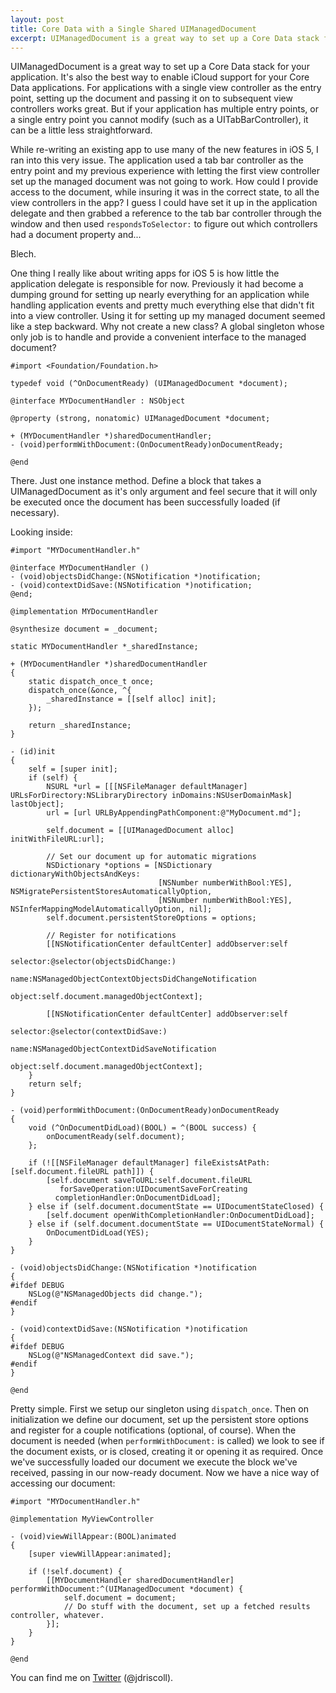 ```yaml
---
layout: post
title: Core Data with a Single Shared UIManagedDocument
excerpt: UIManagedDocument is a great way to set up a Core Data stack for your application. With application delegates taking a smaller role in newer applications, sharing the document's managed object context can be tricky.
---
```


UIManagedDocument is a great way to set up a Core Data stack for your application. It's also the best way to enable iCloud support for your Core Data applications. For applications with a single view controller as the entry point, setting up the document and passing it on to subsequent view controllers works great. But if your application has multiple entry points, or a single entry point you cannot modify (such as a UITabBarController), it can be a little less straightforward.

While re-writing an existing app to use many of the new features in iOS 5, I ran into this very issue. The application used a tab bar controller as the entry point and my previous experience with letting the first view controller set up the managed document was not going to work. How could I provide access to the document, while insuring it was in the correct state, to all the view controllers in the app? I guess I could have set it up in the application delegate and then grabbed a reference to the tab bar controller through the window and then used `respondsToSelector:` to figure out which controllers had a document property and...

Blech.

One thing I really like about writing apps for iOS 5 is how little the application delegate is responsible for now. Previously it had become a dumping ground for setting up nearly everything for an application while handling application events and pretty much everything else that didn't fit into a view controller. Using it for setting up my managed document seemed like a step backward. Why not create a new class? A global singleton whose only job is to handle and provide a convenient interface to the managed document?

	#import <Foundation/Foundation.h>
	
	typedef void (^OnDocumentReady) (UIManagedDocument *document);
	
	@interface MYDocumentHandler : NSObject
	
	@property (strong, nonatomic) UIManagedDocument *document;

	+ (MYDocumentHandler *)sharedDocumentHandler;
	- (void)performWithDocument:(OnDocumentReady)onDocumentReady;
	
	@end
	
There. Just one instance method. Define a block that takes a UIManagedDocument as it's only argument and feel secure that it will only be executed once the document has been successfully loaded (if necessary).

Looking inside:

	#import "MYDocumentHandler.h"
	
	@interface MYDocumentHandler ()
	- (void)objectsDidChange:(NSNotification *)notification;
	- (void)contextDidSave:(NSNotification *)notification;
	@end;
	
	@implementation MYDocumentHandler
	
	@synthesize document = _document;
	
	static MYDocumentHandler *_sharedInstance;
	
	+ (MYDocumentHandler *)sharedDocumentHandler
	{
	    static dispatch_once_t once;
	    dispatch_once(&once, ^{
	        _sharedInstance = [[self alloc] init];
	    });
	    
	    return _sharedInstance;
	}
	
	- (id)init
	{
	    self = [super init];
	    if (self) {
	        NSURL *url = [[[NSFileManager defaultManager] URLsForDirectory:NSLibraryDirectory inDomains:NSUserDomainMask] lastObject];
	        url = [url URLByAppendingPathComponent:@"MyDocument.md"];
	        
	        self.document = [[UIManagedDocument alloc] initWithFileURL:url];
	        
	        // Set our document up for automatic migrations
	        NSDictionary *options = [NSDictionary dictionaryWithObjectsAndKeys:
	                                 [NSNumber numberWithBool:YES], NSMigratePersistentStoresAutomaticallyOption,
	                                 [NSNumber numberWithBool:YES], NSInferMappingModelAutomaticallyOption, nil];
	        self.document.persistentStoreOptions = options;
	        
	        // Register for notifications
	        [[NSNotificationCenter defaultCenter] addObserver:self
	                                                 selector:@selector(objectsDidChange:)
	                                                     name:NSManagedObjectContextObjectsDidChangeNotification
	                                                   object:self.document.managedObjectContext];
	        
	        [[NSNotificationCenter defaultCenter] addObserver:self
	                                                 selector:@selector(contextDidSave:)
	                                                     name:NSManagedObjectContextDidSaveNotification
	                                                   object:self.document.managedObjectContext];
	    }
	    return self;
	}
	
	- (void)performWithDocument:(OnDocumentReady)onDocumentReady
	{    
	    void (^OnDocumentDidLoad)(BOOL) = ^(BOOL success) {
	        onDocumentReady(self.document);
	    };
	    
	    if (![[NSFileManager defaultManager] fileExistsAtPath:[self.document.fileURL path]]) {
	        [self.document saveToURL:self.document.fileURL
	           forSaveOperation:UIDocumentSaveForCreating
	          completionHandler:OnDocumentDidLoad];
	    } else if (self.document.documentState == UIDocumentStateClosed) {
	        [self.document openWithCompletionHandler:OnDocumentDidLoad];
	    } else if (self.document.documentState == UIDocumentStateNormal) {
	        OnDocumentDidLoad(YES);
	    }
	}
	
	- (void)objectsDidChange:(NSNotification *)notification
	{
	#ifdef DEBUG
	    NSLog(@"NSManagedObjects did change.");
	#endif
	}
	
	- (void)contextDidSave:(NSNotification *)notification
	{
	#ifdef DEBUG
	    NSLog(@"NSManagedContext did save.");
	#endif
	}
	
	@end

Pretty simple. First we setup our singleton using `dispatch_once`. Then on initialization we define our document, set up the persistent store options and register for a couple notifications (optional, of course). When the document is needed (when `performWithDocument:` is called) we look to see if the document exists, or is closed, creating it or opening it as required. Once we've successfully loaded our document we execute the block we've received, passing in our now-ready document. Now we have a nice way of accessing our document:

	#import "MYDocumentHandler.h"
	
	@implementation MyViewController
	
	- (void)viewWillAppear:(BOOL)animated
	{
	    [super viewWillAppear:animated];
	    
	    if (!self.document) {
	        [[MYDocumentHandler sharedDocumentHandler] performWithDocument:^(UIManagedDocument *document) {
	            self.document = document;
	            // Do stuff with the document, set up a fetched results controller, whatever.
	        }];
	    }
	}
	
	@end
	
You can find me on [Twitter](http://twitter.com/jdriscoll) (@jdriscoll).








